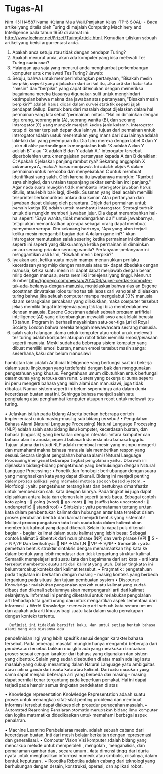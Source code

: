 # Tugas-AI
Nim   :131114587
Nama  :Kelana Mala Wali.Panjaitan
Kelas :TP-B
SOAL:
•	Baca artikel yang ditulis oleh Turing di majalah Computing Machinery and Intelligence pada tahun 1950 di alamat ini: http://www.loebner.net/Prizef/TuringArticle.html. Kemudian tuliskan sebuah artikel yang berisi argumentasi anda. 
1.	Apakah anda setuju atau tidak dengan pendapat Turing?
2.	Apakah menurut anda, akan ada komputer yang bisa melewati Tes Turing suatu saat?
3.	Halangan apa saja yang menurut anda menghambat perkembangan komputer untuk melewati Tes Turing?
Jawab:
1.	Setuju, bahwa untuk mempertimbangkan pertanyaan, "Bisakah mesin berpikir,  seperti yang dijelaskan dari artikel itu, Jika arti dari kata-kata "mesin" dan "berpikir" yang dapat ditemukan dengan memeriksa bagaimana mereka biasanya digunakan sulit untuk menghindari kesimpulan bahwa makna dan jawaban atas pertanyaan, "Bisakah mesin berpikir?" adalah harus dicari dalam survei statistik seperti jajak pendapat Gallup. Bentuk baru dari masalah dapat dijelaskan dalam hal permainan yang kita sebut 'permainan imitasi. "Hal ini dimainkan dengan tiga orang, seorang pria (A), seorang wanita (B), dan seorang interogator (C) yang mungkin menjadi kedua jenis kelamin. interogator tetap di kamar terpisah depan dua lainnya. tujuan dari permainan untuk interogator adalah untuk menentukan yang mana dari dua lainnya adalah laki-laki dan yang perempuan itu. Dia tahu mereka dengan label X dan Y , dan di akhir pertandingan ia mengatakan baik "X adalah A dan Y adalah B" atau "X adalah B dan Y adalah A." interogator tersebut diperbolehkan untuk mengajukan pertanyaan kepada A dan B demikian:
C: Apakah X jelaskan panjang rambut nya?
Sekarang anggaplah X sebenarnya A, maka A harus menjawab. Ini adalah objek A dalam permainan untuk mencoba dan menyebabkan C untuk membuat identifikasi yang salah. Oleh karena itu jawabannya mungkin:
"Rambut saya shingled, dan untaian terpanjang sekitar sembilan inci panjang."
Agar nada suara mungkin tidak membantu interogator jawaban harus ditulis, atau lebih baik lagi, diketik. Susunan yang ideal adalah memiliki teleprinter berkomunikasi antara dua kamar. Atau pertanyaan dan jawaban dapat diulang oleh perantara. Objek dari permainan untuk pemain ketiga (B) adalah untuk membantu interogator. Strategi terbaik untuk dia mungkin memberi jawaban jujur. Dia dapat menambahkan hal-hal seperti "Saya wanita, tidak mendengarkan dia!" untuk jawabannya, tetapi akan memanfaatkan apa-apa sebagai orang dapat membuat pernyataan serupa.
Kita sekarang bertanya, "Apa yang akan terjadi ketika mesin mengambil bagian dari A dalam game ini?" Akan interogator memutuskan salah sesering ketika permainan ini dimainkan seperti ini seperti yang dilakukannya ketika permainan ini dimainkan antara seorang pria dan seorang wanita? Pertanyaan-pertanyaan ini menggantikan asli kami, "Bisakah mesin berpikir?"
2.	Iya akan ada, ketika suatu mesin mampu menunjukkan perilaku kecerdasan yang mirip dengan manusia atau tak dapat dibedaka dengan manusia, ketika suatu mesin ini dapat dapat menjawab dengan benar, mirip dengan manusia, serta memiliki intelejensi yang tinggi. Menurut  Sumber http://gopego.com/news/a/2014/06/super-cerdas-komputer-tak-ada-bedanya-dengan-manusia, menjelaskan bahwa alas an Eugene goostman dinyatakan lolos turing tes tak lepas dari yang telah dijelaskan turing bahwa jika sebuah computer mampu mengelabui 30% manusia dalam serangkaian percakana yang dilakukkan, maka computer tersebut jekas memiliki tingat intelejensia yang tak lagi bisa membedakannya dengan manusia. Eugene Goostman adalah sebuah program artificial intelligence (AI) yang dikembangkan mewakili soso anak lelaki berusia 13 tahun. Program ini berhasil meyakinkan satu-per-tiga juri di Royal Society London bahwa mereka tengah mewawancara seorang manusia.
3.	salah satu halangan utama untuk komputer atau robot untuk melewati tes turing adalah komputer ataupun robot tidak memiliki emosi/perasaan seperti manusia. Meski sudah ada beberapa sistem komputer yang dibuat memiliki emosi buatan, namun emosi tersebut masih sangat sederhana, kaku dan belum manusiawi. 

hambatan lain adalah Artificial Inteligence yang berfungsi saat ini bekerja dalam suatu lingkungan yang terdefenisi dengan baik dan menggunakan pengetahuan yang khusus. Pengetahuan umum dibutuhkan untuk berfungsi dalam dunia yang terbuka dan rumit. Sistem yang bekerja di dunia seperti ini perlu mengerti bahasa yang lebih alami dan manusiawi, juga tidak dibatasi. Namun sistem seperti ini belum sepenuhnya ada dalam dunia kecerdasan buatan saat ini. Sehingga bahasa menjadi salah satu penghalang atau penghambat komputer ataupun robot untuk melewati tes turing.


•	Jelaskan istilah pada bidang AI serta berikan beberapa contoh implementasi untuk masing-masing sub bidang tersebut! 
•	Pengolahan Bahasa Alami (Natural Language Processing)
Natural Language Processing (NLP) adalah salah satu bidang ilmu komputer, kecerdasan buatan, dan bahasa (linguistik) yang berkaitan dengan interaksi antara komputer dan bahasa alami manusia, seperti bahasa Indonesia atau bahasa Inggris. Tujuan utama dari studi NLP adalah membuat mesin yang mampu mengerti dan memahami makna bahasa manusia lalu memberikan respon yang sesuai. Secara singkat pengolahan bahasa alami (Natural Language Processing)mengenal beberapa
tingkat pengolahan yaitu :
Dibawah ini dijelaskan bidang-bidang pengetahuan yang berhubungan dengan Natural Language
Processing :
•         Fonetik dan fonologi : berhubungan dengan suara yang menghasilkan kata yang dapat dikenali. Bidang ini menjadi penting dalam proses aplikasi yang memakai metoda speech based system.
•         Morfologi : yaitu pengetahuan tentang kata dan bentuknya dimanfaatkn untuk membedakan satu kata dengan lainnya. Pada tingkat ini juga dapat dipisahkan antara kata dan elemen lain seperti tanda baca. Sebagai contoh
                        kata going :
  going (word)
  go (root)
  ing (suffix)
                        kata understand :
  under(prefix)
  stand(root)
•         Sintaksis : yaitu pemahaman tentang urutan kata dalam pembentukan kalimat dan hubungan antar kata tersebut dalam proses perubahan bentuk dari kalimat menjadi bentuk yang sistematis. Meliputi proses pengaturan tata letak suatu kata dalam kalimat akan membentuk kalimat yang dapat dikenali. Selain itu dapat pula dikenali bagian - bagian kalimat dalam suatu kalimat yang lebih besar. Sebagai contoh kalimat S dibentuk dari noun phrase (NP) dan verb phrase (VP)
  S -> NP,VP
            Dan berikutnya :
  NP -> DET,N
  VP -> V,NP
•         Semantik : yaitu pemetaan bentuk struktur sintaksis dengan memanfaatkan tiap kata ke dalam bentuk yang lebih mendasar dan tidak tergantung struktur kalimat. Semantik mempelajari arti suatu kata dan bagaimana dari arti kata - arti kata tersebut membentuk suatu arti dari kalimat yang utuh. Dalam tingkatan ini belum tercakup konteks dari kalimat tersebut.
•         Pragmatik : pengetahuan pada tingkatan ini berkaitan dengan masing – masing konteks yang berbeda tergantung pada situasi dan tujuan pembuatan system
•         Discourse Knowledge : melakukan pengenalan apakah suatu kalimat yang sudah dibaca dan dikenali sebelumnya akan mempengaruhi arti dari kalimat selanjutnya. Informasi ini penting diketahui untuk melakukan pengolahan arti terhadap kata ganti orang dan untuk mengartikan aspek sementara dari informasi.
•         World Knowledge : mencakup arti sebuah kata secara umum dan apakah ada arti khusus bagi suatu kata dalam suatu percakapan dengan konteks tertentu.

      Definisi ini tidaklah bersifat kaku, dan untuk setiap bentuk bahasa alami yang ada biasanya ada
pendefinisian lagi yang lebih spesifik sesuai dengan karakter bahasa tersebut. Pada beberapa masalah mungkin hanya mengambil beberapa dari pendekatan tersebut bahkan mungkin ada yang melakukan tambahan proses sesuai dengan karakter dari bahasa yang digunakan dan sistem yang
dibentuk.
      Selain yang sudah disebutkan di atas masih ada lagi satu masalah yang cukup menantang dalam Natural Language yaitu ambiguitas atau makna ganda dari suatu kata atau kalimat. Dari satu masukan yang sama dapat menjadi beberapa arti yang berbeda dan masing - masing dapat bernilai benar tergantung pada keperluan pemakai. Hal ini dapat terjadi pada hampir semua tingkatan pendekatan di atas 



•	Knowledge representation
Knolwledge Representation adalah suatu proses untuk menangkap sifat-sifat penting problema dan membuat informasi tersebut dapat diakses oleh prosedur pemecahan masalah. 
•	Automated Reasoning 
Penalaran otomatis merupakan bidang ilmu komputer dan logika matematika didedikasikan untuk memahami berbagai aspek penalaran.

•	Machine Learning 
Pembelajaran mesin, adalah sebuah cabang dari kecerdasan buatan, Inti dari mesin belajar berkaitan dengan representasi dan generalisasi.
•	Computer Vision
Visi komputer adalah bidang yang mencakup metode untuk memperoleh , mengolah , menganalisis, dan pemahaman gambar dan , secara umum , data dimensi tinggi dari dunia nyata untuk menghasilkan informasi numerik atau simbolis, misalnya, dalam bentuk keputusan .
•	Robotika 
Robotika adalah cabang dari teknologi yang berhubungan dengan desain, konstruksi, operasi, dan aplikasi robot.



